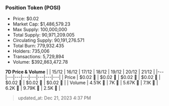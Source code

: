 
  ### Position Token (POSI)
  - Price: $0.02
  - Market Cap: $1,486,579.23
  - Max Supply: 100,000,000
  - Total Supply: 90,971,209.005
  - Circulating Supply: 90,191,276.571
  - Total Burn: 779,932.435
  - Holders: 735,006
  - Transactions: 5,729,894
  - Volume: $392,863,472.78

  **7D Price & Volume**
  | | 15&#x2F;12 | 16&#x2F;12 | 17&#x2F;12 | 18&#x2F;12 | 19&#x2F;12 | 20&#x2F;12 | 21&#x2F;12 |
  |---|---|---|---|---|---|---|---|
  | Price | $0.02 🔻 | $0.02 🚀 | $0.02 🔻 | $0.02 🔻 | $0.02 🚀 | $0.02 🔻 | $0.02 🚀 |
  | Volume | 4.51K 🚀 | 7K 🚀 | 5.67K 🔻 | 7.1K 🚀 | 6.2K 🔻 | 9.79K 🚀 | 2.5K 🔻 |

  > updated_at: Dec 21, 2023 4:37 PM
